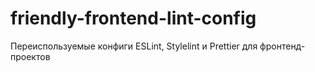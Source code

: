 # friendly-frontend-lint-config
Переиспользуемые конфиги ESLint, Stylelint и Prettier для фронтенд-проектов
